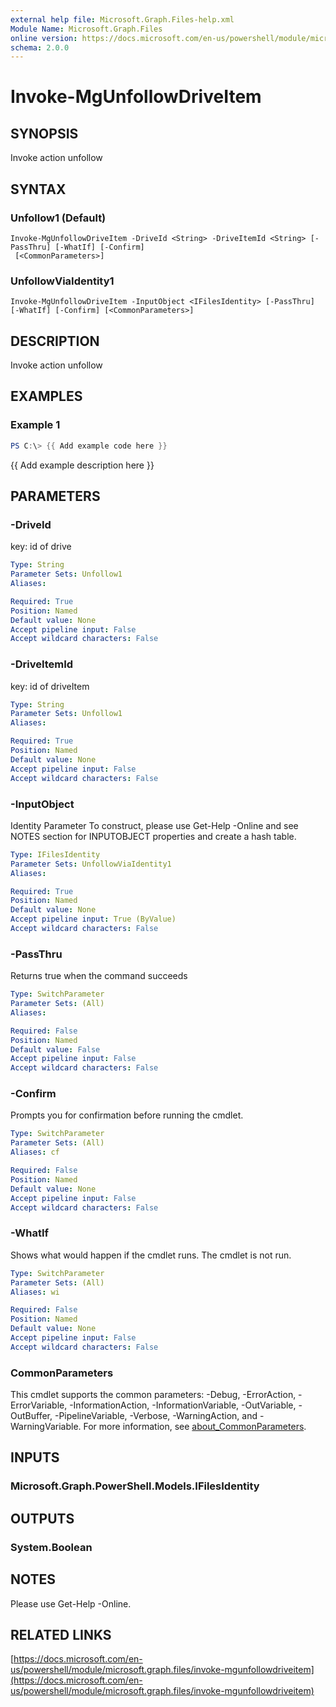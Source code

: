 ```yaml
---
external help file: Microsoft.Graph.Files-help.xml
Module Name: Microsoft.Graph.Files
online version: https://docs.microsoft.com/en-us/powershell/module/microsoft.graph.files/invoke-mgunfollowdriveitem
schema: 2.0.0
---
```


# Invoke-MgUnfollowDriveItem

## SYNOPSIS
Invoke action unfollow

## SYNTAX

### Unfollow1 (Default)
```
Invoke-MgUnfollowDriveItem -DriveId <String> -DriveItemId <String> [-PassThru] [-WhatIf] [-Confirm]
 [<CommonParameters>]
```

### UnfollowViaIdentity1
```
Invoke-MgUnfollowDriveItem -InputObject <IFilesIdentity> [-PassThru] [-WhatIf] [-Confirm] [<CommonParameters>]
```

## DESCRIPTION
Invoke action unfollow

## EXAMPLES

### Example 1
```powershell
PS C:\> {{ Add example code here }}
```

{{ Add example description here }}

## PARAMETERS

### -DriveId
key: id of drive

```yaml
Type: String
Parameter Sets: Unfollow1
Aliases:

Required: True
Position: Named
Default value: None
Accept pipeline input: False
Accept wildcard characters: False
```

### -DriveItemId
key: id of driveItem

```yaml
Type: String
Parameter Sets: Unfollow1
Aliases:

Required: True
Position: Named
Default value: None
Accept pipeline input: False
Accept wildcard characters: False
```

### -InputObject
Identity Parameter
To construct, please use Get-Help -Online and see NOTES section for INPUTOBJECT properties and create a hash table.

```yaml
Type: IFilesIdentity
Parameter Sets: UnfollowViaIdentity1
Aliases:

Required: True
Position: Named
Default value: None
Accept pipeline input: True (ByValue)
Accept wildcard characters: False
```

### -PassThru
Returns true when the command succeeds

```yaml
Type: SwitchParameter
Parameter Sets: (All)
Aliases:

Required: False
Position: Named
Default value: False
Accept pipeline input: False
Accept wildcard characters: False
```

### -Confirm
Prompts you for confirmation before running the cmdlet.

```yaml
Type: SwitchParameter
Parameter Sets: (All)
Aliases: cf

Required: False
Position: Named
Default value: None
Accept pipeline input: False
Accept wildcard characters: False
```

### -WhatIf
Shows what would happen if the cmdlet runs.
The cmdlet is not run.

```yaml
Type: SwitchParameter
Parameter Sets: (All)
Aliases: wi

Required: False
Position: Named
Default value: None
Accept pipeline input: False
Accept wildcard characters: False
```

### CommonParameters
This cmdlet supports the common parameters: -Debug, -ErrorAction, -ErrorVariable, -InformationAction, -InformationVariable, -OutVariable, -OutBuffer, -PipelineVariable, -Verbose, -WarningAction, and -WarningVariable. For more information, see [about_CommonParameters](http://go.microsoft.com/fwlink/?LinkID=113216).

## INPUTS

### Microsoft.Graph.PowerShell.Models.IFilesIdentity
## OUTPUTS

### System.Boolean
## NOTES
Please use Get-Help -Online.

## RELATED LINKS

[https://docs.microsoft.com/en-us/powershell/module/microsoft.graph.files/invoke-mgunfollowdriveitem](https://docs.microsoft.com/en-us/powershell/module/microsoft.graph.files/invoke-mgunfollowdriveitem)

